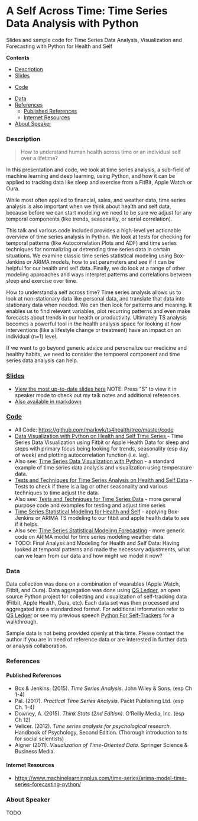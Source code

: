 # A Self Across Time: Time Series Data Analysis with Python

Slides and sample code for Time Series Data Analysis, Visualization and Forecasting with Python for Health and Self

**Contents**

- [Description](#description)
- [Slides](slides)
+ [Code](#code)
- [Data](#data)
- [References](#references)
  - [Published References](#published-references)
  - [Internet Resources](#internet-resources)
- [About Speaker](#about-speaker)


### Description

> How to understand human health across time or an individual self over a lifetime?

In this presentation and code, we look at time series analysis, a sub-field of machine learning and deep learning, using Python, and how it can be applied to tracking data like sleep and exercise from a FitBit, Apple Watch or Oura. 

While most often applied to financial, sales, and weather data, time series analysis is also important when we think about health and self data, because before we can start modeling we need to be sure we adjust for any temporal components (like trends, seasonality, or serial correlation). 

This talk and various code included provides a high-level yet actionable overview of time series analysis in Python. We look at tests for checking for temporal patterns (like Autocorrelation Plots and ADF) and time series techniques for normalizing or detrending time series data in certain situations. We examine classic time series statistical modeling using Box-Jenkins or ARIMA models, how to set parameters and see if it can be helpful for our health and self data. Finally, we do look at a range of other modeling approaches and ways interpret patterns and correlations between sleep and exercise over time. 

How to understand a self across time? Time series analysis allows us to look at non-stationary data like personal data, and translate that data into stationary data when needed. We can then look for patterns and meaning. It enables us to find relevant variables, plot recurring patterns and even make forecasts about trends in our health or productivity. Ultimately TS analysis becomes a powerful tool in the health analysis space for looking at how interventions (like a lifestyle change or treatment) have an impact on an individual (n=1) level. 

If we want to go beyond generic advice and personalize our medicine and healthy habits, we need to consider the tempoeral component and time series data analysis can help. 

### [Slides](https://markwk.github.io/ts4health/slides/slides.html)

- [View the most up-to-date slides here](https://markwk.github.io/ts4health/slides/slides.html) NOTE: Press "S" to view it in speaker mode to check out my talk notes and additional references. 
- [Also available in markdown](https://github.com/markwk/ts4health/blob/master/slides/slides.md)

### [Code](https://github.com/markwk/ts4health/tree/master/code)

- All Code: https://github.com/markwk/ts4health/tree/master/code
- [Data Visualization with Python on Health and Self Time Series ](https://github.com/markwk/ts4health/blob/master/code/Data_Visualization_Health_and_Self_Time_Series.ipynb) - Time Series Data Visualization using Fitbit or Apple Health Data for sleep and steps with primary focus being looking for trends, seasonality (esp day of week) and plotting autocorrelation function (i.e. lag). 
- Also see: [Time Series Data Visualization with Python](https://github.com/markwk/ts4health/blob/master/code/Time_Series_Data_Visualization_with_Python.ipynb) - a standard example of time series data analysis and visualization using temperature data. 
- [Tests and Techniques for Time Series Analysis on Health and Self Data](https://github.com/markwk/ts4health/blob/master/code/Tests_and_Techniques_Health_and_Self_Time_Series.ipynb) - Tests to check if there is a lag or other seasonality and various techniques to time adjust the data. 
- Also see: [Tests and Techniques for Time Series Data](https://github.com/markwk/ts4health/blob/master/code/Time_Series_Tests_and_Techniques.ipynb) - more general purpose code and examples for testing and adjust time series
- [Time Series Statistical Modeling for Health and Self](https://github.com/markwk/ts4health/blob/master/code/TS_Statistical_Modeling_Health_and_Self_Time_Series.ipynb) - applying Box-Jenkins or ARIMA TS modeling to our fitbit and apple health data to see if it helps. 
- Also see: [Time Series Statistical Modeling Forecasting](https://github.com/markwk/ts4health/blob/master/code/Time_Series_Statistical_Modeling_and_Forecasting.ipynb) - more generic code on ARIMA model for time series modeling weather data. 
- TODO: Final Analyss and Modeling for Health and Self Data: Having looked at temporal patterns and made the necessary adjustments, what can we learn from our data and how might we model it now? 

### Data

Data collection was done on a combination of wearables (Apple Watch, Fitbit, and Oura). Data aggregation was done using [QS Ledger](https://github.com/markwk/qs_ledger), an open source Python project for collecting and visualization of self-tracking data (Fitbit, Apple Health, Oura, etc). Each data set was then processed and aggregated into a standardized format. For additional information refer to [QS Ledger](https://github.com/markwk/qs_ledger) or see my previous speech [Python For Self-Trackers](https://github.com/markwk/python4selftrackers) for a walkthrough. 

Sample data is not being provided openly at this time. Please contact the author if you are in need of reference data or are interested in further data or analysis collaboration. 

### References

#### Published References

- Box & Jenkins. (2015). *Time Series Analysis*. John Wiley & Sons. (esp Ch 1-4)
- Pal. (2017). *Practical Time Series Analysis*. Packt Publishing Ltd. (esp Ch. 1-4)
- Downey, A. (2015). *Think Stats (2nd Edition)*. O’Reilly Media, Inc. (esp Ch 12)
- Velicer. (2012). *Time series analysis for psychological research*. Handbook of Psychology, Second Edition. (Thorough introduction to ts for social scientists)
- Aigner (2011). *Visualization of Time-Oriented Data*. Springer Science & Business Media. 

#### Internet Resources

- https://www.machinelearningplus.com/time-series/arima-model-time-series-forecasting-python/

### About Speaker

TODO